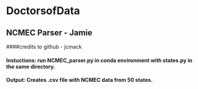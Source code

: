 # DoctorsofData

## NCMEC Parser - Jamie
####credits to github - jcmack

#### Instuctions: run NCMEC_parser.py in conda environment with states.py in the same directory.
#### Output: Creates .csv file with NCMEC data from 50 states.
